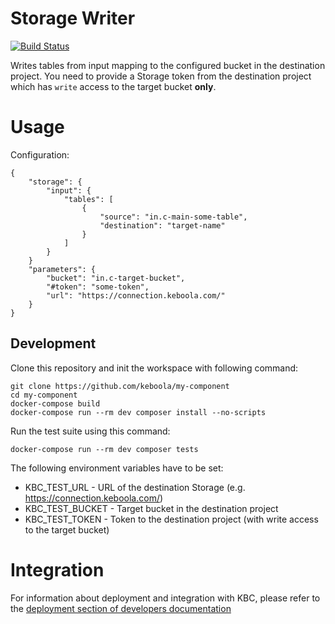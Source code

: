 # Storage Writer

[![Build Status](https://travis-ci.org/keboola/wr-storage.svg?branch=master)](https://travis-ci.org/keboola/wr-storage)

Writes tables from input mapping to the configured bucket in the destination project. You need to provide a Storage
token from the destination project which has `write` access to the target bucket **only**. 

# Usage

Configuration:

```
{
	"storage": {
		"input": {
			"tables": [
				{
					"source": "in.c-main-some-table",
					"destination": "target-name"
				}
			]
		}
	}
	"parameters": {
		"bucket": "in.c-target-bucket",
		"#token": "some-token",
		"url": "https://connection.keboola.com/"
	}
}
```

## Development
 
Clone this repository and init the workspace with following command:

```
git clone https://github.com/keboola/my-component
cd my-component
docker-compose build
docker-compose run --rm dev composer install --no-scripts
```

Run the test suite using this command:

```
docker-compose run --rm dev composer tests
```

The following environment variables have to be set:

- KBC_TEST_URL - URL of the destination Storage (e.g. https://connection.keboola.com/)
- KBC_TEST_BUCKET - Target bucket in the destination project 
- KBC_TEST_TOKEN - Token to the destination project (with write access to the target bucket)

# Integration

For information about deployment and integration with KBC, please refer to the [deployment section of developers documentation](https://developers.keboola.com/extend/component/deployment/) 
